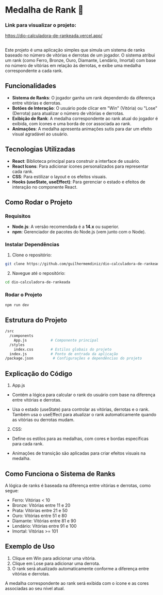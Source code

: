 # Medalha de Rank 🏅

### Link para visualizar o projeto: 
https://dio-calculadora-de-rankeada.vercel.app/
##

Este projeto é uma aplicação simples que simula um sistema de ranks baseado no número de vitórias e derrotas de um jogador. O sistema atribui um rank (como Ferro, Bronze, Ouro, Diamante, Lendário, Imortal) com base no número de vitórias em relação às derrotas, e exibe uma medalha correspondente a cada rank.

## Funcionalidades

- **Sistema de Ranks**: O jogador ganha um rank dependendo da diferença entre vitórias e derrotas.
- **Botões de Interação**: O usuário pode clicar em "Win" (Vitória) ou "Lose" (Derrota) para atualizar o número de vitórias e derrotas.
- **Exibição de Rank**: A medalha correspondente ao rank atual do jogador é exibida, com ícones e uma borda de cor associada ao rank.
- **Animações**: A medalha apresenta animações sutis para dar um efeito visual agradável ao usuário.

## Tecnologias Utilizadas

- **React**: Biblioteca principal para construir a interface de usuário.
- **React Icons**: Para adicionar ícones personalizados para representar cada rank.
- **CSS**: Para estilizar o layout e os efeitos visuais.
- **Hooks (useState, useEffect)**: Para gerenciar o estado e efeitos de interação no componente React.

## Como Rodar o Projeto

### Requisitos

- **Node.js**: A versão recomendada é a **14.x** ou superior.
- **npm**: Gerenciador de pacotes do Node.js (vem junto com o Node).

### Instalar Dependências

1. Clone o repositório:

```bash
git clone https://github.com/guilhermemdiniz/dio-calculadora-de-rankeada.git
```
2. Navegue até o repositório:

```bash
cd dio-calculadora-de-rankeada
```

### Rodar o Projeto

```bash
npm run dev
```
## Estrutura do Projeto

```bash
/src
  /components
    App.js           # Componente principal
  /styles
    index.css        # Estilos globais do projeto
  index.js           # Ponto de entrada da aplicação
/package.json         # Configurações e dependências do projeto
```
## Explicação do Código

1. App.js

- Contém a lógica para calcular o rank do usuário com base na diferença entre vitórias e derrotas.

- Usa o estado (useState) para controlar as vitórias, derrotas e o rank.
Também usa o useEffect para atualizar o rank automaticamente quando as vitórias ou derrotas mudam.

2. CSS:

- Define os estilos para as medalhas, com cores e bordas específicas para cada rank.

- Animações de transição são aplicadas para criar efeitos visuais na medalha.

## Como Funciona o Sistema de Ranks
A lógica de ranks é baseada na diferença entre vitórias e derrotas, como segue:

- Ferro: Vitórias < 10
- Bronze: Vitórias entre 11 e 20
- Prata: Vitórias entre 21 e 50
- Ouro: Vitórias entre 51 e 80
- Diamante: Vitórias entre 81 e 90
- Lendário: Vitórias entre 91 e 100
- Imortal: Vitórias >= 101

## Exemplo de Uso
1. Clique em Win para adicionar uma vitória.
2. Clique em Lose para adicionar uma derrota.
3. O rank será atualizado automaticamente conforme a diferença entre vitórias e derrotas.

A medalha correspondente ao rank será exibida com o ícone e as cores associadas ao seu nível atual.
